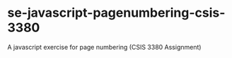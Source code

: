 # se-javascript-pagenumbering-csis-3380
A javascript exercise for page numbering (CSIS 3380 Assignment)
